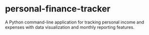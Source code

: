 # personal-finance-tracker
A Python command-line application for tracking personal income and expenses with data visualization and monthly reporting features.
